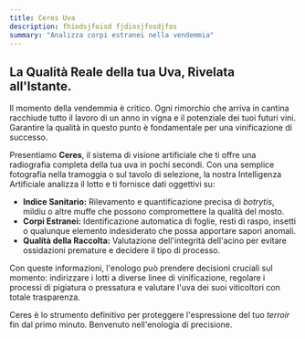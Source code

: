 ```yaml
---
title: Ceres Uva
description: fhiodsjfoisd fjdiosjfosdjfos
summary: "Analizza corpi estranei nella vendemmia"
---
```


## La Qualità Reale della tua Uva, Rivelata all'Istante.

Il momento della vendemmia è critico. Ogni rimorchio che arriva in cantina racchiude tutto il lavoro di un anno in vigna e il potenziale dei tuoi futuri vini. Garantire la qualità in questo punto è fondamentale per una vinificazione di successo.

Presentiamo **Ceres**, il sistema di visione artificiale che ti offre una radiografia completa della tua uva in pochi secondi. Con una semplice fotografia nella tramoggia o sul tavolo di selezione, la nostra Intelligenza Artificiale analizza il lotto e ti fornisce dati oggettivi su:

* **Indice Sanitario:** Rilevamento e quantificazione precisa di *botrytis*, mildiu o altre muffe che possono compromettere la qualità del mosto.
* **Corpi Estranei:** Identificazione automatica di foglie, resti di raspo, insetti o qualunque elemento indesiderato che possa apportare sapori anomali.
* **Qualità della Raccolta:** Valutazione dell'integrità dell'acino per evitare ossidazioni premature e decidere il tipo di processo.

Con queste informazioni, l'enologo può prendere decisioni cruciali sul momento: indirizzare i lotti a diverse linee di vinificazione, regolare i processi di pigiatura o pressatura e valutare l'uva dei suoi viticoltori con totale trasparenza.

Ceres è lo strumento definitivo per proteggere l'espressione del tuo *terroir* fin dal primo minuto. Benvenuto nell'enologia di precisione.
